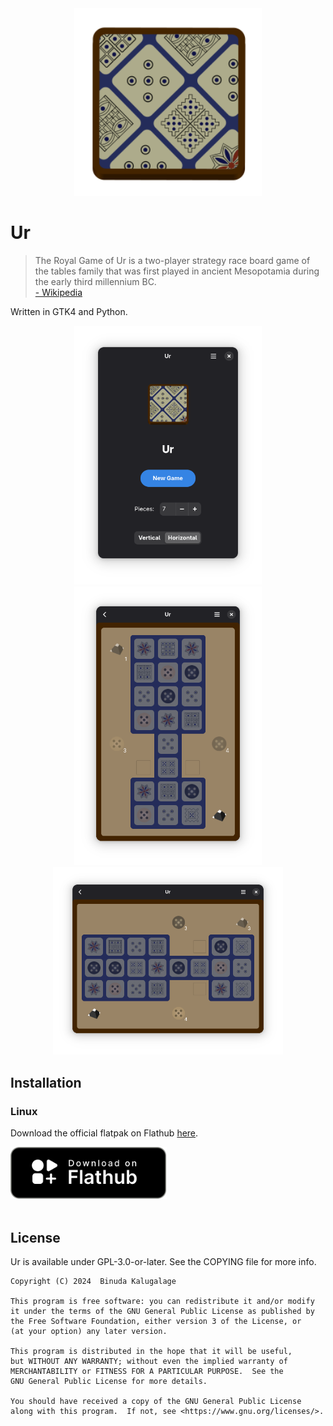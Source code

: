 <div align="center">
<img src="https://raw.githubusercontent.com/binudakal/ur/master/data/icons/hicolor/scalable/apps/io.github.binudakal.ur.svg" width="300"></img>
</div>

# Ur

> The Royal Game of Ur is a two-player strategy race board game of the tables family that was first played in ancient Mesopotamia during the early third millennium BC.
<br>[- Wikipedia](https://en.wikipedia.org/wiki/Royal_Game_of_Ur)

Written in GTK4 and Python.

<div align="center">
<img src="https://raw.githubusercontent.com/binudakal/ur/master/data/screenshots/screen1.png" width="300"></img>
<img src="https://raw.githubusercontent.com/binudakal/ur/master/data/screenshots/screen2.png" width="300"></img>
<img src="https://raw.githubusercontent.com/binudakal/ur/master/data/screenshots/screen3.png" height="300"></img>
</div>

## Installation

### Linux

Download the official flatpak on Flathub [here](https://flathub.org/apps/details/io.github.binudakal.ur).

<div align="start">
<a href='https://flathub.org/apps/details/io.github.binudakal.ur'><img width="250" alt='Download on Flathub' src='https://raw.githubusercontent.com/binudakal/ur/master/data/assets/flathub-badge.svg'/></a>
</div><br>

## License

Ur is available under GPL-3.0-or-later. See the COPYING file for more info.

    Copyright (C) 2024  Binuda Kalugalage

    This program is free software: you can redistribute it and/or modify
    it under the terms of the GNU General Public License as published by
    the Free Software Foundation, either version 3 of the License, or
    (at your option) any later version.

    This program is distributed in the hope that it will be useful,
    but WITHOUT ANY WARRANTY; without even the implied warranty of
    MERCHANTABILITY or FITNESS FOR A PARTICULAR PURPOSE.  See the
    GNU General Public License for more details.

    You should have received a copy of the GNU General Public License
    along with this program.  If not, see <https://www.gnu.org/licenses/>.
